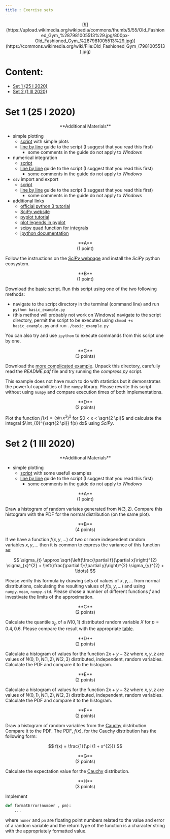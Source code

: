 ```yaml
---
title : Exercise sets
---
```


<center>
[![](https://upload.wikimedia.org/wikipedia/commons/thumb/5/55/Old_Fashioned_Gym_%287981005513%29.jpg/800px-Old_Fashioned_Gym_%287981005513%29.jpg)](https://commons.wikimedia.org/wiki/File:Old_Fashioned_Gym_(7981005513).jpg)
</center>





# Content:

* [Set 1 (25 I 2020)](#set-1-25-i-2020)
* [Set 2 (1 III 2020)](#set-2-1-iii-2020)



# Set 1 (25 I 2020)

<center>
**Additional Materials**
</center>

- simple plotting
  - [script](./start/en/010_Teaching/009_Advanced_Statistics_I_(zima_2020-2021)/010_Exercise_sets_(Kacper_Topolnicki)/001_Set_1_(25_I_2020)/plots.py) with simple plots
  - [line by line](./start/en/010_Teaching/009_Advanced_Statistics_I_(zima_2020-2021)/010_Exercise_sets_(Kacper_Topolnicki)/001_Set_1_(25_I_2020)/plots.pdf) guide to the script (I suggest that you read this first)
    - some comments in the guide do not apply to *Windows*
- numerical integration
  - [script](./start/en/010_Teaching/009_Advanced_Statistics_I_(zima_2020-2021)/010_Exercise_sets_(Kacper_Topolnicki)/001_Set_1_(25_I_2020)/integrals.py)
  - [line by line](./start/en/010_Teaching/009_Advanced_Statistics_I_(zima_2020-2021)/010_Exercise_sets_(Kacper_Topolnicki)/001_Set_1_(25_I_2020)/integrals.pdf) guide to the script (I suggest that you read this first)
    - some comments in the guide do not apply to *Windows*
- `csv` import and export
  - [script](./start/en/010_Teaching/009_Advanced_Statistics_I_(zima_2020-2021)/010_Exercise_sets_(Kacper_Topolnicki)/001_Set_1_(25_I_2020)/numpycsv.py)
  - [line by line](./start/en/010_Teaching/009_Advanced_Statistics_I_(zima_2020-2021)/010_Exercise_sets_(Kacper_Topolnicki)/001_Set_1_(25_I_2020)/numpycsv.pdf) guide to the script (I suggest that you read this first)
    - some comments in the guide do not apply to *Windows*
- additional links
  - [official python 3 tutorial](https://docs.python.org/3/tutorial/)
  - [SciPy website](https://www.scipy.org/)
  - [pyplot tutorial](https://matplotlib.org/tutorials/introductory/pyplot.html#sphx-glr-tutorials-introductory-pyplot-py)
  - [plot legends in pyplot](https://matplotlib.org/3.3.3/api/_as_gen/matplotlib.pyplot.legend.html)
  - [scipy quad function for integrals](https://docs.scipy.org/doc/scipy/reference/tutorial/integrate.html)
  - [ipython documentation](https://ipython.readthedocs.io/en/stable/index.html)
 

<center>
**A**
</center>

<center>
(1 point)
</center>

Follow the instructions on the [*SciPy* webpage](https://www.scipy.org/)
and install the *SciPy* python ecosystem.

<center>
**B**
</center>

<center>
(1 point)
</center>

Download the [basic script](./start/en/010_Teaching/009_Advanced_Statistics_I_(zima_2020-2021)/010_Exercise_sets_(Kacper_Topolnicki)/001_Set_1_(25_I_2020)/basic_example.py).
Run this script using one of the two following methods:

- navigate to the script directory in the terminal (command line) and run `python basic_example.py`
- (this method will probably not work on Windows) navigate to the script directory, permit the script to be executed using `chmod +x basic_example.py` and run `./basic_example.py`

You can also try and use `ipython` to execute commands from this script one by one.

<center>
**C**
</center>

<center>
(3 points)
</center>

Download the [more complicated example](./start/en/010_Teaching/009_Advanced_Statistics_I_(zima_2020-2021)/010_Exercise_sets_(Kacper_Topolnicki)/001_Set_1_(25_I_2020)/more_complex_example.zip).
Unpack this directory, carefully read the *README.pdf* file and try running the *compress.py*
script.

This example does not have much to do with statistics but it demonstrates the 
powerful capabilities of the `numpy` library. Please rewrite this script without
using `numpy` and compare execution times of both implementations.

<center>
**D**
</center>

<center>
(2 points)
</center>

Plot the function $f(x) = \left(\sin{x^{2}}\right)^{2}$ for $0 < x < \sqrt{2 \pi}$ and calculate the integral
$\int_{0}^{\sqrt{2 \pi}} f(x) dx$ using *SciPy*.


# Set 2 (1 III 2020)

<center>
**Additional Materials**
</center>

- simple plotting
  - [script](./start/en/010_Teaching/009_Advanced_Statistics_I_(zima_2020-2021)/010_Exercise_sets_(Kacper_Topolnicki)/002_Set_2_(1_III_2020)/set_2.py) with some usefull examples
  - [line by line](./start/en/010_Teaching/009_Advanced_Statistics_I_(zima_2020-2021)/010_Exercise_sets_(Kacper_Topolnicki)/002_Set_2_(1_III_2020)/set_2.pdf) guide to the script (I suggest that you read this first)
    - some comments in the guide do not apply to *Windows*


<center>
**A**
</center>

<center>
(1 point)
</center>

Draw a histogram of random variates generated from $N(3 , 2)$. Compare this histogram with the
PDF for the normal distribution (on the same plot).

<center>
**B**
</center>

<center>
(4 points)
</center>

If we have a function $f(x , y , \ldots)$ of two or more independent random variables $x , y , \ldots$ then it is common
to express the variance of this function as:

$$
\sigma_{t} \approx \sqrt{\left(\frac{\partial f}{\partial x}\right)^{2} \sigma_{x}^{2} + \left(\frac{\partial f}{\partial y}\right)^{2} \sigma_{y}^{2} + \ldots}
$$

Please verify this formula by drawing sets of values of $x , y , \ldots$ from normal distributions, calculating the
resulting values of $f(x , y , \ldots)$ and using `numpy.mean`, `numpy.std`. Please chose a number of different
functions $f$ and investivate the limits of the approximation.

<center>
**C**
</center>

<center>
(2 points)
</center>

Calculate the quantile $x_{p}$ of a $N(0 , 1)$ distributed random variable $X$ for $p = 0.4, 0.6$.
Please compare the result with the appropriate [table](http://users.uj.edu.pl/~ufkamys/BK/kwantyle.pdf).

<center>
**D**
</center>

<center>
(2 points)
</center>

Calculate a histogram of values for the function $2 x + y -3z$
where $x , y , z$ are values of $N(0 , 1) , N(1 , 2) , N(2 , 3)$ distributed, independent, random variables.
Calculate the PDF and compare it to the histogram.

<center>
**E**
</center>

<center>
(2 points)
</center>

Calculate a histogram of values for the function $2 x + y -3z$
where $x , y , z$ are values of $N(0 , 1) , N(1 , 2) , N(2 , 3)$ distributed, independent, random variables.
Calculate the PDF and compare it to the histogram.

<center>
**F**
</center>

<center>
(2 points)
</center>

Draw a histogram of random variables from the [Cauchy](https://docs.scipy.org/doc/scipy/reference/tutorial/stats/continuous.html)
distribution. Compare it to the PDF. The PDF, $f(x)$, for the Cauchy distribution has the following form:

$$
f(x) = \frac{1}{\pi (1 + x^{2})}
$$

<center>
**G**
</center>

<center>
(2 points)
</center>

Calculate the expectation value for the [Cauchy](https://docs.scipy.org/doc/scipy/reference/tutorial/stats/continuous.html)
distribution. 

<center>
**H**
</center>

<center>
(3 points)
</center>

Implement 

```python 
def formatError(number , pm):
	...
```

where `numer` and `pm` are floating point numbers related to the value and error of a random variable
and the return type of the function is a character string with the appropriately formatted value.

